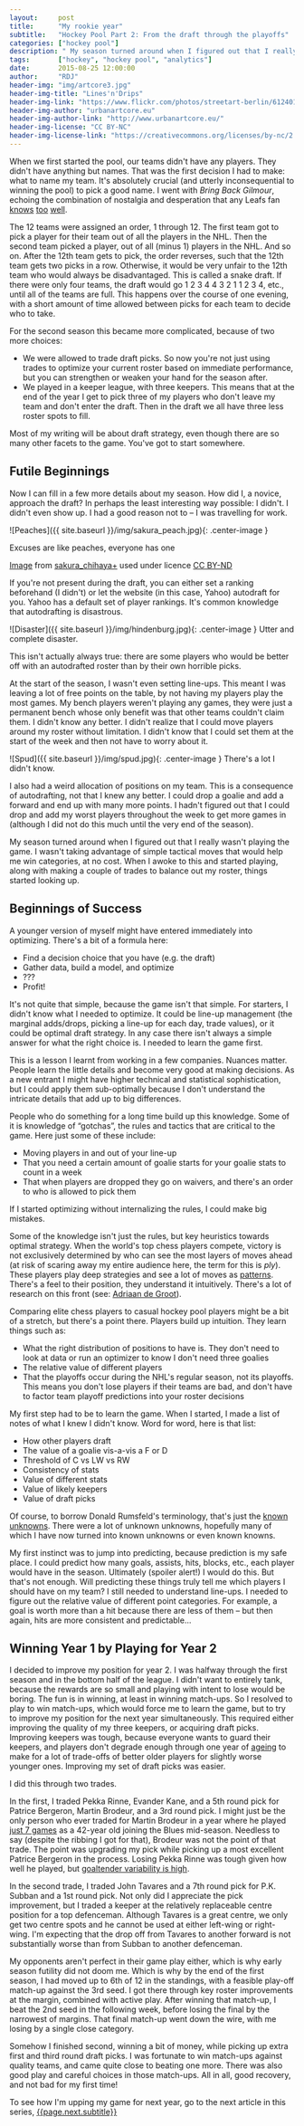 ```yaml
---
layout:     post
title:      "My rookie year"
subtitle:   "Hockey Pool Part 2: From the draft through the playoffs"
categories: ["hockey pool"]
description: " My season turned around when I figured out that I really wasn't playing the game. I wasn't taking advantage of simple tactical moves that would help me win categories, at no cost. When I awoke to this and started playing, along with making a couple of trades to balance out my roster, things started looking up."
tags:       ["hockey", "hockey pool", "analytics"]
date:       2015-08-25 12:00:00
author:     "RDJ"
header-img: "img/artcore3.jpg"
header-img-title: "Lines'n'Drips"
header-img-link: "https://www.flickr.com/photos/streetart-berlin/6124010370/"
header-img-author: "urbanartcore.eu"
header-img-author-link: "http://www.urbanartcore.eu/"
header-img-license: "CC BY-NC"
header-img-license-link: "https://creativecommons.org/licenses/by-nc/2.0/"
---
```


[leafs1]: http://torontoist.com/2012/05/the-saga-of-the-maple-leafs-futility-part-one/ "Torontoist: The Saga of the Maple Leafs' Futility"
[leafs2]: https://en.wikipedia.org/wiki/List_of_NHL_franchise_post-season_droughts#Stanley_Cup_Final_droughts "Wikipedia: Longest Finals Droughts"
[leafs3]: http://mapleleafs.nhl.com/club/page.htm?id=42188 "The 1980's"
[degroot]: https://en.wikipedia.org/wiki/Adriaan_de_Groot "Wikipedia: Adriaan de Groot"
[kramnik]: http://en.chessbase.com/post/how-could-kramnik-overlook-the-mate- "Looking at the date on this ChessBase article, I feel incredibly old"
[rumsfeld]: https://en.wikipedia.org/wiki/There_are_known_knowns "Wikipedia: 'There are known knowns'"
[ageing]: http://www.sbnation.com/nhl/2014/3/13/5500522/nhl-scoring-stats-rates-age-analysis "SBNation: NHL age curve"
[brodeur]: http://www.rantsports.com/nhl/2015/01/25/martin-brodeurs-stint-with-st-louis-blues-was-pointless/ "RankSports: Martin Brodeur’s Stint With St. Louis Blues Was Pointless"
[goalies]: http://wagesofwins.com/2011/07/19/your-nhl-goalie-doesnt-matter/ "Wages of Wins: Your NHL Goalie doesn't matter (much)!"

When we first started the pool, our teams didn't have any players. They didn't have anything but names. That was the first decision I had to make: what to name my team. It's absolutely crucial (and utterly inconsequential to winning the pool) to pick a good name. I went with *Bring Back Gilmour*, echoing the combination of nostalgia and desperation that any Leafs fan [knows][leafs1] [too][leafs2] [well][leafs3]. 

The 12 teams were assigned an order, 1 through 12. The first team got to pick a player for their team out of all the players in the NHL. Then the second team picked a player, out of all (minus 1) players in the NHL. And so on. After the 12th team gets to pick, the order reverses, such that the 12th team gets two picks in a row. Otherwise, it would be very unfair to the 12th team who would always be disadvantaged. This is called a snake draft. If there were only four teams, the draft would go 1 2 3 4 4 3 2 1 1 2 3 4, etc., until all of the teams are full. This happens over the course of one evening, with a short amount of time allowed between picks for each team to decide who to take.

For the second season this became more complicated, because of two more choices:

* We were allowed to trade draft picks. So now you're not just using trades to optimize your current roster based on immediate performance, but you can strengthen or weaken your hand for the season after.
* We played in a keeper league, with three keepers. This means that at the end of the year I get to pick three of my players who don't leave my team and don't enter the draft. Then in the draft we all have three less roster spots to fill.

Most of my writing will be about draft strategy, even though there are so many other facets to the game. You've got to start somewhere.

## Futile Beginnings

Now I can fill in a few more details about my season. How did I, a novice, approach the draft? In perhaps the least interesting way possible: I didn't. I didn't even show up. I had a good reason not to – I was travelling for work. 

![Peaches]({{ site.baseurl }}/img/sakura_peach.jpg){: .center-image }

<span class="caption text-muted">Excuses are like peaches, everyone has one</span>

<div class="citation">

<p>

<a href="https://www.flickr.com/photos/sakura_chihaya/2728211684/">Image</a> from <a href="https://www.flickr.com/photos/sakura_chihaya/">sakura_chihaya+</a> used under licence <a href="https://creativecommons.org/licenses/by-nd/2.0/">CC BY-ND</a>

</p>

</div>

If you're not present during the draft, you can either set a ranking beforehand (I didn't) or let the website (in this case, Yahoo) autodraft for you. Yahoo has a default set of player rankings. It's common knowledge that autodrafting is disastrous. 

![Disaster]({{ site.baseurl }}/img/hindenburg.jpg){: .center-image }
<span class="caption text-muted">Utter and complete disaster.</span>

This isn't actually always true: there are some players who would be better off with an autodrafted roster than by their own horrible picks. 

At the start of the season, I wasn't even setting line-ups. This meant I was leaving a lot of free points on the table, by not having my players play the most games. My bench players weren't playing any games, they were just a permanent bench whose only benefit was that other teams couldn't claim them. I didn't know any better. I didn't realize that I could move players around my roster without limitation. I didn't know that I could set them at the start of the week and then not have to worry about it. 

![Spud]({{ site.baseurl }}/img/spud.jpg){: .center-image }
<span class="caption text-muted">There's a lot I didn't know.</span>

I also had a weird allocation of positions on my team. This is a consequence of autodrafting, not that I knew any better. I could drop a goalie and add a forward and end up with many more points. I hadn't figured out that I could drop and add my worst players throughout the week to get more games in (although I did not do this much until the very end of the season). 

My season turned around when I figured out that I really wasn't playing the game. I wasn't taking advantage of simple tactical moves that would help me win categories, at no cost. When I awoke to this and started playing, along with making a couple of trades to balance out my roster, things started looking up.

## Beginnings of Success

A younger version of myself might have entered immediately into optimizing. There's a bit of a formula here: 

* Find a decision choice that you have (e.g. the draft)
* Gather data, build a model, and optimize
* ???
* Profit! 

It's not quite that simple, because the game isn't that simple. For starters, I didn't know what I needed to optimize. It could be line-up management (the marginal adds/drops, picking a line-up for each day, trade values), or it could be optimal draft strategy. In any case there isn't always a simple answer for what the right choice is. I needed to learn the game first.

This is a lesson I learnt from working in a few companies. Nuances matter. People learn the little details and become very good at making decisions. As a new entrant I might have higher technical and statistical sophistication, but I could apply them sub-optimally because I don't understand the intricate details that add up to big differences.

People who do something for a long time build up this knowledge. Some of it is knowledge of “gotchas”, the rules and tactics that are critical to the game. Here just some of these include:

* Moving players in and out of your line-up
* That you need a certain amount of goalie starts for your goalie stats to count in a week
* That when players are dropped they go on waivers, and there's an order to who is allowed to pick them

If I started optimizing without internalizing the rules, I could make big mistakes. 

Some of the knowledge isn't just the rules, but key heuristics towards optimal strategy. When the world's top chess players compete, victory is not exclusively determined by who can see the most layers of moves ahead (at risk of scaring away my entire audience here, the term for this is *ply*). These players play deep strategies and see a lot of moves as [patterns][kramnik]. There's a feel to their position, they understand it intuitively. There's a lot of research on this front (see: [Adriaan de Groot][degroot]). 

Comparing elite chess players to casual hockey pool players might be a bit of a stretch, but there's a point there. Players build up intuition. They learn things such as:

* What the right distribution of positions to have is. They don't need to look at data or run an optimizer to know I don't need three goalies
* The relative value of different players
* That the playoffs occur during the NHL's regular season, not its playoffs. This means you don't lose players if their teams are bad, and don't have to factor team playoff predictions into your roster decisions

My first step had to be to learn the game. When I started, I made a list of notes of what I knew I didn't know. Word for word, here is that list: 

* How other players draft
* The value of a goalie vis-a-vis a F or D
* Threshold of C vs LW vs RW
* Consistency of stats
* Value of different stats
* Value of likely keepers
* Value of draft picks

Of course, to borrow Donald Rumsfeld's terminology, that's just the [known unknowns][rumsfeld]. There were a lot of unknown unknowns, hopefully many of which I have now turned into known unknowns or even known knowns. 

My first instinct was to jump into predicting, because prediction is my safe place. I could predict how many goals, assists, hits, blocks, etc., each player would have in the season. Ultimately (spoiler alert!) I would do this. But that's not enough. Will predicting these things truly tell me which players I should have on my team? I still needed to understand line-ups. I needed to figure out the relative value of different point categories. For example, a goal is worth more than a hit because there are less of them – but then again, hits are more consistent and predictable... 

## Winning Year 1 by Playing for Year 2

I decided to improve my position for year 2. I was halfway through the first season and in the bottom half of the league. I didn't want to entirely tank, because the rewards are so small and playing with intent to lose would be boring. The fun is in winning, at least in winning match-ups. So I resolved to play to win match-ups, which would force me to learn the game, but to try to improve my position for the next year simultaneously. This required either improving the quality of my three keepers, or acquiring draft picks. Improving keepers was tough, because everyone wants to guard their keepers, and players don't degrade enough through one year of [ageing][ageing] to make for a lot of trade-offs of better older players for slightly worse younger ones. Improving my set of draft picks was easier.

I did this through two trades. 

In the first, I traded Pekka Rinne, Evander Kane, and a 5th round pick for Patrice Bergeron, Martin Brodeur, and a 3rd round pick. I might just be the only person who ever traded for Martin Brodeur in a year where he played [just 7 games][brodeur] as a 42-year old joining the Blues mid-season. Needless to say (despite the ribbing I got for that), Brodeur was not the point of that trade. The point was upgrading my pick while picking up a most excellent Patrice Bergeron in the process. Losing Pekka Rinne was tough given how well he played, but [goaltender variability is high][goalies].

In the second trade, I traded John Tavares and a 7th round pick for P.K. Subban and a 1st round pick. Not only did I appreciate the pick improvement, but I traded a keeper at the relatively replaceable centre position for a top defenceman. Although Tavares is a great centre, we only get two centre spots and he cannot be used at either left-wing or right-wing. I'm expecting that the drop off from Tavares to another forward is not substantially worse than from Subban to another defenceman.

My opponents aren't perfect in their game play either, which is why early season futility did not doom me. Which is why by the end of the first season, I had moved up to 6th of 12 in the standings, with a feasible play-off match-up against the 3rd seed. I got there through key roster improvements at the margin, combined with active play. After winning that match-up, I beat the 2nd seed in the following week, before losing the final by the narrowest of margins. That final match-up went down the wire, with me losing by a single close category.

Somehow I finished second, winning a bit of money, while picking up extra first and third round draft picks.  I was fortunate to win match-ups against quality teams, and came quite close to beating one more. There was also good play and careful choices in those match-ups. All in all, good recovery, and not bad for my first time!

To see how I'm upping my game for next year, go to the next article in this series, [{{page.next.subtitle}}]({{page.next.url}})
